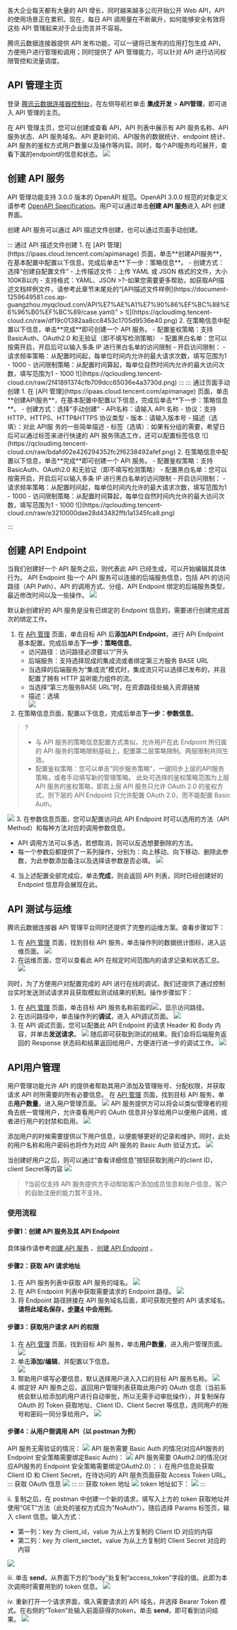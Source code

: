 各大企业每天都有大量的 API 增长，同时越来越多公司开始公开 Web API，API 的使用场景正在累积。现在，每日 API 调用量在不断飙升，如何能够安全有效将这些 API 管理起来对于企业而言并不容易。

腾讯云数据连接器提供 API 发布功能，可以一键将已发布的应用打包生成 API，方便用户进行管理和调用；同时提供了 API 管理能力，可以针对 API 进行访问权限管控和流量调度。


## API 管理主页

登录 [腾讯云数据连接器控制台](https://ipaas.cloud.tencent.com/apimanage)，在左侧导航栏单击 **集成开发** > **API管理**，即可进入 API 管理的主页。

在 API 管理主页，您可以创建或查看 API，API 列表中展示有 API 服务名称、API 服务状态、API 服务域名、API 更新时间、API服务的数据统计、endpoint 统计、API 服务的鉴权方式用户数量以及操作等内容。同时，每个API服务均可展开，查看下属的endpoint的信息和状态。
![](https://qcloudimg.tencent-cloud.cn/raw/e2ae555cc4321dcb2a2c601c90ac3ecf.png)


## 创建 API 服务[](id:service)

API 管理功能支持 3.0.0 版本的 OpenAPI 规范。OpenAPI 3.0.0 规范的对象定义请参考 [OpenAPI Specification](https://github.com/OAI/OpenAPI-Specification/blob/master/versions/3.0.0.md)。用户可以通过单击**创建 API 服务**进入 API 创建界面。

创建 API 服务可以通过 API 描述文件创建，也可以通过页面手动创建。

<dx-tabs>
::: 通过 API 描述文件创建
1. 在 [API 管理](https://ipaas.cloud.tencent.com/apimanage) 页面，单击**创建API服务**，在基本配置中配置以下信息，完成后单击**下一步：策略信息**。
	- 创建方式：选择“创建自配置文件”
	- 上传描述文件：上传 YAML 或 JSON 格式的文件，大小100KB以内
	- 支持格式：YAML、JSON 
>?-如果您需要更多帮助，如获取API描述文档样例文件，请参考此章节末尾处的“[API描述文件样例](https://document-1259649581.cos.ap-guangzhou.myqcloud.com/API%E7%AE%A1%E7%90%86%EF%BC%88%E6%96%B0%EF%BC%89/case.yaml)”
>
![](https://qcloudimg.tencent-cloud.cn/raw/df19c01382aa8cc8453c1705d9536e40.png)
2. 在策略信息中配置以下信息，单击**完成**即可创建一个 API 服务。
 - 配置鉴权策略：支持 BasicAuth、OAuth2.0 和无验证（即不填写检测策略）
 - 配置黑白名单：您可以按需开启，开启后可以输入多条 IP 进行黑白名单的访问限制
 - 开启访问限制：
	 - 请求频率策略：从配置时间起，每单位时间内允许的最大请求次数，填写范围为1 - 1000
	 - 访问限制策略：从配置时间算起，每单位自然时间内允许的最大访问次数，填写范围为1 - 1000
![](https://qcloudimg.tencent-cloud.cn/raw/2f41891374cfb709dcc65036e4a3730d.png)
:::
::: 通过页面手动创建
1. 在 [API 管理](https://ipaas.cloud.tencent.com/apimanage) 页面，单击**创建API服务**，在基本配置中配置以下信息，完成后单击**下一步：策略信息**。
 - 创建方式：选择“手动创建”
 - API名称：请输入 API 名称
 - 协议：支持 HTTP、HTTPS、HTTP&HTTPS 协议类型
 - 版本：请输入版本号
 - 描述（选填）：对此 API服 务的一些简单描述
 - 标签（选填）：如果有分组的需要，希望日后可以通过标签来进行快速的 API 服务筛选工作，还可以配置标签信息
![](https://qcloudimg.tencent-cloud.cn/raw/bdafd02e426294352fc2f6238492afef.png)
2. 在策略信息中配置以下信息，单击**完成**即可创建一个 API 服务。
 - 配置鉴权策略：支持 BasicAuth、OAuth2.0 和无验证（即不填写检测策略）
 - 配置黑白名单：您可以按需开启，开启后可以输入多条 IP 进行黑白名单的访问限制
 - 开启访问限制：
	 - 请求频率策略：从配置时间起，每单位时间内允许的最大请求次数，填写范围为1 - 1000
	 - 访问限制策略：从配置时间算起，每单位自然时间内允许的最大访问次数，填写范围为1 - 1000
![](https://qcloudimg.tencent-cloud.cn/raw/e3210000dae28d43482ffb1a1345fca8.png)

:::
</dx-tabs>



## 创建 API Endpoint[](id:endpoint)

当我们创建好一个 API 服务之后，则代表此 API 已经生成，可以开始编辑其具体行为。
API Endpoint 指一个 API 服务可以连接的后端服务信息，包括 API 的访问路径（API Path）、API 的调用方式、分组、API Endpoint 绑定的后端服务类型，最近修改时间以及一些操作。
![](https://qcloudimg.tencent-cloud.cn/raw/5c7cab2e6650f031c68ef5afc703e405.png)


默认新创建好的 API 服务是没有已绑定的 Endpoint 信息的，需要进行创建完成首次的绑定工作。
1. 在 [API 管理](https://ipaas.cloud.tencent.com/apimanage) 页面，单击目标 API 后**添加API Endpoint**，进行 API Endpoint 基本配置。完成后单击**下一步：策略信息**。
	- 访问路径：访问路径必须要以“/”开头
	- 后端服务：支持选择现成的集成流或者绑定第三方服务 BASE URL
	 - 当选择的后端服务为“集成流”模式时，集成流只可以选择已发布的，并且配置了拥有 HTTP 监听能力组件的流。
	 - 当选择“第三方服务BASE URL”时，在资源路径处输入资源链接
	- 描述：选填<br>
	![](https://qcloudimg.tencent-cloud.cn/raw/33a3849ac726749f82a97486873417c1.png)
2. 在策略信息页面，配置以下信息，完成后单击**下一步：参数信息**。
>?
>- 与 API 服务的策略信息配置方式类似，允许用户在此 Endpoint 所归属的 API 服务的策略限制基础上，配置第二层策略限制。两层限制共同生效。
>- 配置鉴权策略：您可以单击“同步服务策略”，一键同步上层的API服务策略，或者手动填写新的管理策略。
>此处可选择的鉴权策略范围为上层 API 服务的鉴权策略，即若上层 API 服务只允许 OAuth 2.0 的鉴权方式，则下层的 API Endpoint 只允许配置 OAuth 2.0，而不能配置 Basic Auth。
>
![](https://qcloudimg.tencent-cloud.cn/raw/cafb0cc228b1766be4864bb418ca5308.png)
3. 在参数信息页面，您可以配置访问此 API Endpoint 时可以选用的方法（API Method）和每种方法对应的调用参数信息。
   - API 调用方法可以多选，若想取消，则可以反选想要删除的方法。
   - 每一个参数后都提供了一系列操作，分别为：向上移动、向下移动、删除此参数，为此参数添加备注以及选择该参数是否必填。
![](https://qcloudimg.tencent-cloud.cn/raw/e2f260674377db120f64d46f1b1dba2d.png)
4. 当上述配置全部完成后，单击**完成**，则会返回 API 列表，同时已经创建好的 Endpoint 信息将会展现在此。

## API 测试与运维 

腾讯云数据连接器 API 管理平台同时还提供了完整的运维方案。查看步骤如下：
1. 在 [API 管理](https://ipaas.cloud.tencent.com/apimanage) 页面，找到目标 API 服务，单击操作列的数据统计图标，进入运维页面。
![](https://qcloudimg.tencent-cloud.cn/raw/fc7e776439c689793aca416b6d7b3331.png)
2. 在运维页面，您可以查看此 API 在规定时间范围内的请求记录和状态汇总。
![](https://qcloudimg.tencent-cloud.cn/raw/b64777c12ce31aca0a4995c027526d22.png)

同时，为了方便用户对配置完成的 API 进行在线的调试，我们还提供了通过控制台实时发送测试请求并且获取模拟测试结果的机制。操作步骤如下：
1. 在 [API 管理](https://ipaas.cloud.tencent.com/apimanage) 页面，单击目标 API 服务名称前面的![](https://qcloudimg.tencent-cloud.cn/raw/d04f6623eab2d6d840ecd8b54f986fe2.png)，显示访问路径。
2. 在访问路径中，单击操作列的**调试**，进入 API调试页面。
![](https://qcloudimg.tencent-cloud.cn/raw/0722a1ea4cc694741e22ab8f067331c2.png)
3. 在 API 调试页面，您可以配置此 API Endpoint 的请求 Header 和 Body 内容，并单击**发送请求**。
![](https://qcloudimg.tencent-cloud.cn/raw/9b7a502d2542a2cce7ac4e6843da4fc1.png)
随后即可获取到测试的结果。我们会将后端服务返回的 Response 状态码和结果返回给用户，方便进行进一步的调试工作。
![](https://qcloudimg.tencent-cloud.cn/raw/0a55c29f24282a66d94d70f1e6c0b3f4.png)

## API用户管理

用户管理功能允许 API 的提供者帮助其用户添加及管理账号、分配权限，并获取请求 API 时所需要的所有必要信息。
在 [API 管理](https://ipaas.cloud.tencent.com/apimanage) 页面，找到目标 API 服务，单击**用户数量**，进入用户管理页面。
![](https://qcloudimg.tencent-cloud.cn/raw/4a619b5393472eb059c71976f088c3ae.png)
API 服务提供方可以将会以类似管理者的视角去统一管理用户，允许查看用户的 OAuth 信息并分享给用户以便用户调用，或者进行用户的封禁和启用。
![](https://qcloudimg.tencent-cloud.cn/raw/d652a42e627aa354df47e28d69e68b38.png)

添加用户的时候需要提供以下用户信息，以便能够更好的记录和维护。同时，此处的用户名称和用户密码也将作为对应 API 服务的 Basic Auth 验证方式。
![](https://qcloudimg.tencent-cloud.cn/raw/9a887b6eca815885896527cd2c4b448c.png)

当创建好用户之后，则可以通过“查看详细信息”按钮获取到用户的client ID，client Secret等内容
![](https://qcloudimg.tencent-cloud.cn/raw/b4d6ad0301ea46b60a1e21927c5ecc7f.png)

>?当前仅支持 API 服务提供方手动帮助客户添加成员信息和账户信息，客户的自助注册的能力暂不支持。

### 使用流程
#### 步骤1：创建 API 服务及其 API Endpoint
具体操作请参考[创建 API 服务](#service) 、[创建 API Endpoint](#endpoint) 。

#### 步骤2：获取 API 请求地址
1. 在 API 服务列表中获取 API 服务的域名。
![](https://qcloudimg.tencent-cloud.cn/raw/33daea97aa1ea5bc9132ecbfa4dd43ea.png)
2. 在 API Endpoint 列表中获取需要请求的 Endpoint 路径。
![](https://qcloudimg.tencent-cloud.cn/raw/4a5fb20d1006717e302c4772548c3007.png)
3. 将 Endpoint 路径拼接在 API 服务域名后面，即可获取完整的 API 请求域名。**请将此域名保存，[步骤4](#step4) 中会用到**。

#### 步骤3：获取用户请求 API 的权限
1. 在 [API 管理](https://ipaas.cloud.tencent.com/apimanage) 页面，找到目标 API 服务，单击**用户数量**，进入用户管理页面。
![](https://qcloudimg.tencent-cloud.cn/raw/4a619b5393472eb059c71976f088c3ae.png)
2. 单击**添加/编辑**，并配置以下信息。<br>
![](https://qcloudimg.tencent-cloud.cn/raw/9a887b6eca815885896527cd2c4b448c.png)
3. 帮助用户填写必要信息，默认选择用户进入入口的目标 API 服务名称。
![](https://qcloudimg.tencent-cloud.cn/raw/9a887b6eca815885896527cd2c4b448c.png)
4. 绑定好 API 服务之后，返回用户管理列表获取此用户的 OAuth 信息（当前系统会默认给添加的用户进行自动审批，所以无需手动审批操作），并复制保存 OAuth 的 Token 获取地址、Client ID、Client Secret 等信息，连同用户的账号和密码一同分享给用户。
![](https://qcloudimg.tencent-cloud.cn/raw/c3f0d78f35767df1201052c5d01afd16.png)
[](id:step4)
#### 步骤4：从用户侧调用 API（以 postman 为例）
API 服务无需验证的情况：
![](https://qcloudimg.tencent-cloud.cn/raw/f964a769a60ac3a8b9c366460073fc6a.png)
API 服务需要 Basic Auth 的情况(对应API服务的 Endpoint 安全策略需要绑定Basic Auth)：
![](https://qcloudimg.tencent-cloud.cn/raw/36e5f6eef4b7e646a3820b475cc9a959.png)
API 服务需要 OAuth2.0的情况(对应API服务的 Endpoint 安全策略需要绑定OAuth2.0）：
i. 在用户信息处获取 Client ID 和 Client Secret，在待访问的 API 服务页面获取 Access Token URL。 
<dx-tabs>
::: 获取 OAuth 信息
	![](https://qcloudimg.tencent-cloud.cn/raw/a36e2451969708e9cb60a50443acf75f.png)
:::
::: 获取 token 地址
![](https://qcloudimg.tencent-cloud.cn/raw/23196e5b182e85c91e2597d66b0ece5c.png)
token 地址如下：
![](https://qcloudimg.tencent-cloud.cn/raw/01e63bf123e4ed43baccb1095d0ab16d.png)
:::
</dx-tabs>

ii. 复制之后，在 postman 中创建一个新的请求，填写入上方的 token 获取地址并使用“GET”方法（此处的鉴权方式应为“NoAuth”）。随后选择 Params 标签页，输入 client 信息。输入方式：
- 第一列：key 为 client_id，value 为从上方复制的 Client ID 对应的内容
- 第二列：key 为 client_sectet，value 为从上方复制的 Client Secret 对应的内容
	
![](https://qcloudimg.tencent-cloud.cn/raw/bb936f5bc3090384e45c56df5e4a354f.png)

iii. 单击 **send**，从界面下方的“body”处复制“access_token”字段的值。此即为本次调用时需要用到的 token 信息。
![](https://qcloudimg.tencent-cloud.cn/raw/44b750b810cf09c5a6e182a785bbe2bf.png)

iv. 重新打开一个请求界面，填入需要请求的 API 域名，并选择 Bearer Token 模式。在右侧的“Token”处输入前面获得的token，单击 **send**，即可看到访问结果。
![](https://qcloudimg.tencent-cloud.cn/raw/388ff8dbc3f595e44a2c6342e74d4707.png)
